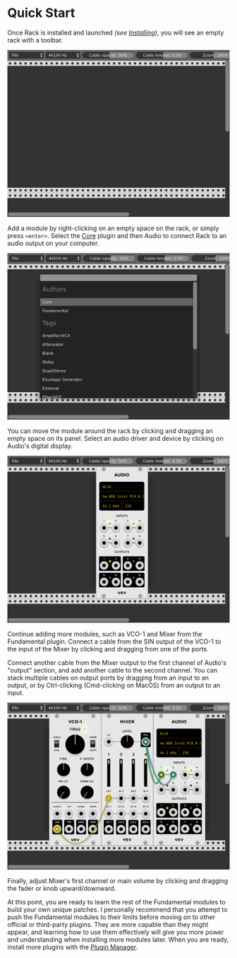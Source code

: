 # Quick Start

Once Rack is installed and launched *(see [Installing](Installing.html))*, you will see an empty rack with a toolbar.

![Initial patch](images/initialpatch.png)

Add a module by right-clicking on an empty space on the rack, or simply press `<enter>`.
Select the [Core](Core.html) plugin and then Audio to connect Rack to an audio output on your computer.

![Module Browser](images/modulebrowser.png)

You can move the module around the rack by clicking and dragging an empty space on its panel.
Select an audio driver and device by clicking on Audio's digital display.

![Audio interface patch](images/audiopatch.png)

Continue adding more modules, such as VCO-1 and Mixer from the Fundamental plugin.
Connect a cable from the SIN output of the VCO-1 to the input of the Mixer by clicking and dragging from one of the ports.

Connect another cable from the Mixer output to the first channel of Audio's "output" section, and add another cable to the second channel.
You can stack multiple cables on output ports by dragging from an input to an output, or by Ctrl-clicking (Cmd-clicking on MacOS) from an output to an input.

![First patch](images/firstpatch.png)

Finally, adjust Mixer's first channel or main volume by clicking and dragging the fader or knob upward/downward.

At this point, you are ready to learn the rest of the Fundamental modules to build your own unique patches.
I personally recommend that you attempt to push the Fundamental modules to their limits before moving on to other official or third-party plugins.
They are more capable than they might appear, and learning how to use them effectively will give you more power and understanding when installing more modules later.
When you are ready, install more plugins with the [Plugin Manager](https://vcvrack.com/plugins.html).
